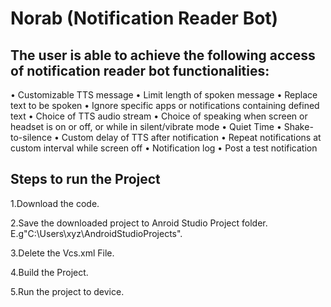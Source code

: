 # Norab (Notification Reader Bot)

## The user is able to achieve the following access of notification reader bot functionalities:

• Customizable TTS message
• Limit length of spoken message
• Replace text to be spoken
• Ignore specific apps or notifications containing defined text
• Choice of TTS audio stream
• Choice of speaking when screen or headset is on or off, or while in
silent/vibrate mode
• Quiet Time
• Shake-to-silence
• Custom delay of TTS after notification
• Repeat notifications at custom interval while screen off
• Notification log
• Post a test notification


## Steps to run the Project

1.Download the code. 

2.Save the downloaded project to Anroid Studio Project folder. E.g"C:\Users\xyz\AndroidStudioProjects".

3.Delete the Vcs.xml File.

4.Build the Project.

5.Run the project to device.
